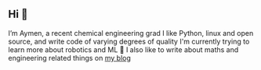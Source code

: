 ## Hi 👋

  I’m Aymen, a recent chemical engineering grad
  I like Python, linux and open source, and write code of varying degrees of quality
  I'm currently trying to learn more about robotics and ML 🤖
  I also like to write about maths and engineering related things on [my blog](https://aymenhafeez.github.io/)

<!---
aymenhafeez/aymenhafeez is a ✨ special ✨ repository because its `README.md` (this file) appears on your GitHub profile.
You can click the Preview link to take a look at your changes.
--->

